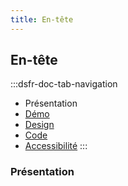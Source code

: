 ```yaml
---
title: En-tête
---
```


## En-tête

:::dsfr-doc-tab-navigation

- Présentation
- [Démo](demo/index.md)
- [Design](design/index.md)
- [Code](code/index.md)
- [Accessibilité](accessibility/index.md)
:::

### Présentation
